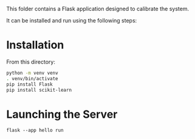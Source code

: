 This folder contains a Flask application designed to calibrate the system.

It can be installed and run using the following steps:

# Installation

From this directory:

```bash
python -m venv venv
. venv/bin/activate
pip install Flask
pip install scikit-learn
```

# Launching the Server

```
flask --app hello run
```